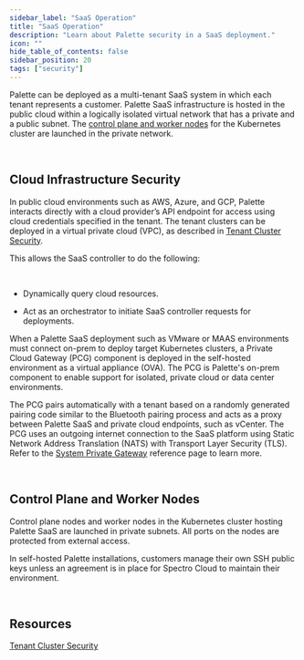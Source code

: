 ```yaml
---
sidebar_label: "SaaS Operation"
title: "SaaS Operation"
description: "Learn about Palette security in a SaaS deployment."
icon: ""
hide_table_of_contents: false
sidebar_position: 20
tags: ["security"]
---
```



Palette can be deployed as a multi-tenant SaaS system in which each tenant represents a customer. Palette SaaS infrastructure is hosted in the public cloud within a logically isolated virtual network that has a private and a public subnet. The [control plane and worker nodes](/security/product-architecture/saas-operation#controlplaneandworkernodes) for the Kubernetes cluster are launched in the private network.

<br />

## Cloud Infrastructure Security

In public cloud environments such as AWS, Azure, and GCP, Palette interacts directly with a cloud provider’s API endpoint for access using cloud credentials specified in the tenant. The tenant clusters can be deployed in a virtual private cloud (VPC), as described in [Tenant Cluster Security](/security/product-architecture/tenant-cluster).

This allows the SaaS controller to do the following:

<br />

- Dynamically query cloud resources.


- Act as an orchestrator to initiate SaaS controller requests for deployments.

When a Palette SaaS deployment such as VMware or MAAS environments must connect on-prem to deploy target Kubernetes clusters, a Private Cloud Gateway (PCG) component is deployed in the self-hosted environment as a virtual appliance (OVA). The PCG is Palette's on-prem component to enable support for isolated, private cloud or data center environments. 

The PCG pairs automatically with a tenant based on a randomly generated pairing code similar to the Bluetooth pairing process and acts as a proxy between Palette SaaS and private cloud endpoints, such as vCenter. The PCG uses an outgoing internet connection to the SaaS platform using Static Network Address Translation (NATS) with Transport Layer Security (TLS). Refer to the [System Private Gateway](/clusters/data-center/maas/architecture#systemprivategateway) reference page to learn more.

<br />

## Control Plane and Worker Nodes

Control plane nodes and worker nodes in the Kubernetes cluster hosting Palette SaaS are launched in private subnets. All ports on the nodes are protected from external access.

In self-hosted Palette installations, customers manage their own SSH public keys unless an agreement is in place for Spectro Cloud to maintain their environment.

<br />

## Resources

[Tenant Cluster Security](/security/product-architecture/tenant-cluster)

<br />

<br />

<br />

<br />

